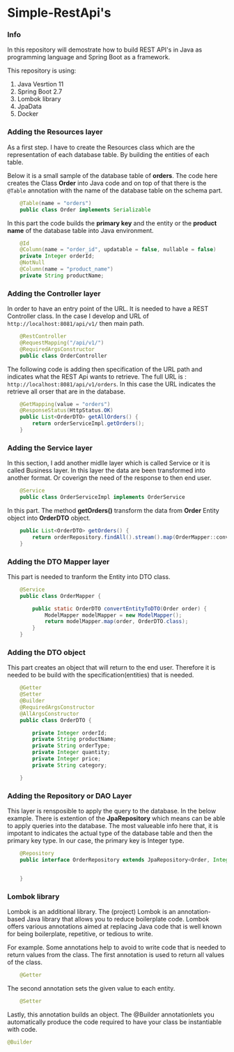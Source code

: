 # Simple-RestApi's

### Info
In this repository will demostrate how to build REST API's in Java as programming language and Spring Boot as a framework. 

This repository is using:
1. Java Vesrtion 11
2. Spring Boot 2.7
3. Lombok library
4. JpaData
5. Docker

### Adding the Resources layer
As a first step. I have to create the Resources class which are the representation of each database table. By building the entities of each table.


Below it is a small sample of the database table of **orders**. The code here creates the Class **Order** into Java code and on top of that there is the `@Table` annotation with the name of the database table on the schema part. 

```java
    @Table(name = "orders")
    public class Order implements Serializable 
```

In this part the code builds the **primary key** and the entity or the **product name** of the database table into Java environment.

```java
    @Id
    @Column(name = "order_id", updatable = false, nullable = false)
    private Integer orderId;
    @NotNull
    @Column(name = "product_name")
    private String productName;
```


### Adding the Controller layer

In order to have an entry point of the URL. It is needed to have a REST Controller class. In the case I develop and URL of `http://localhost:8081/api/v1/` then main path.

```java
    @RestController
    @RequestMapping("/api/v1/")
    @RequiredArgsConstructor
    public class OrderController
```

The following code is adding then specification of the URL path and indicates what the REST Api wants to retrieve. The full URL is : 
`http://localhost:8081/api/v1/orders`. In this case the URL indicates the retrieve all orser that are in the database.

```java
    @GetMapping(value = "orders")
    @ResponseStatus(HttpStatus.OK)
    public List<OrderDTO> getAllOrders() {
        return orderServiceImpl.getOrders();
    }
```

### Adding the Service layer

In this section, I add another midlle layer which is called Service or it is called Business layer. In this layer the data are been transformed into another format. Or coverign the need of the response to then end user.

```java
    @Service
    public class OrderServiceImpl implements OrderService
```

In this part. The method **getOrders()** transform the data from **Order** Entity object into **OrderDTO** object.

```java
    public List<OrderDTO> getOrders() {
        return orderRepository.findAll().stream().map(OrderMapper::convertEntityToDTO).collect(Collectors.toList());
    }
```

### Adding the DTO Mapper layer

This part is needed to tranform the Entity into DTO class.

```java
    @Service
    public class OrderMapper {

        public static OrderDTO convertEntityToDTO(Order order) {
            ModelMapper modelMapper = new ModelMapper();
            return modelMapper.map(order, OrderDTO.class);
        }
    }
```

### Adding the DTO object 

This part creates an object that will return to the end user. Therefore it is needed to be build with the specification(entities) that is needed.

```java
    @Getter
    @Setter
    @Builder
    @RequiredArgsConstructor
    @AllArgsConstructor
    public class OrderDTO {

        private Integer orderId;
        private String productName;
        private String orderType;
        private Integer quantity;
        private Integer price;
        private String category;

    }
```

### Adding the Repository or DAO Layer

This layer is rensposible to apply the query to the database. In the below example. There is extention of the **JpaRepository** which means can be able to apply queries into the database. The most valueable info here that, it is impotant to indicates the actual type of the database table and then the primary key type. In our case, the primary key is Integer type.

```java
    @Repository
    public interface OrderRepository extends JpaRepository<Order, Integer> {


    }
```

### Lombok library 

Lombok is an additional library. The (project) Lombok is an annotation-based Java library that allows you to reduce boilerplate code. Lombok offers various annotations aimed at replacing Java code that is well known for being boilerplate, repetitive, or tedious to write. 

For example. Some annotations help to avoid to write code that is needed to return values from the class. The first annotation is used to return all values of the class. 

```java
    @Getter
```

The second annotation sets the given value to each entity. 

```java
    @Setter
 ```
 
Lastly, this annotation builds an object. The @Builder annotationlets you automatically produce the code required to have your class be instantiable with code.
 
 
 ```java
 @Builder
```

